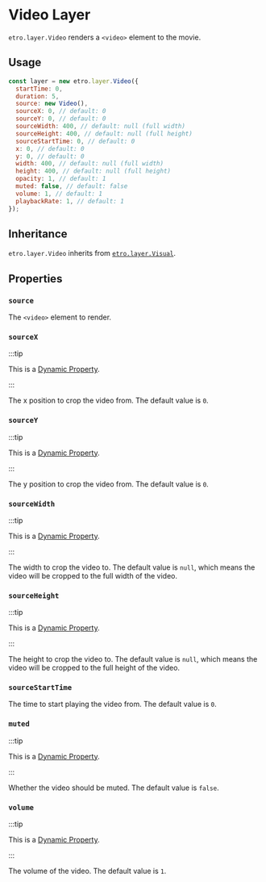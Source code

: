 # Video Layer

`etro.layer.Video` renders a `<video>` element to the movie.

## Usage

```js
const layer = new etro.layer.Video({
  startTime: 0,
  duration: 5,
  source: new Video(),
  sourceX: 0, // default: 0
  sourceY: 0, // default: 0
  sourceWidth: 400, // default: null (full width)
  sourceHeight: 400, // default: null (full height)
  sourceStartTime: 0, // default: 0
  x: 0, // default: 0
  y: 0, // default: 0
  width: 400, // default: null (full width)
  height: 400, // default: null (full height)
  opacity: 1, // default: 1
  muted: false, // default: false
  volume: 1, // default: 1
  playbackRate: 1, // default: 1
});
```

## Inheritance

`etro.layer.Video` inherits from [`etro.layer.Visual`](visual).

## Properties

### `source`

The `<video>` element to render.

### `sourceX`

:::tip

This is a [Dynamic Property](/docs/dynamic-properties).

:::

The x position to crop the video from. The default value is `0`.

### `sourceY`

:::tip

This is a [Dynamic Property](/docs/dynamic-properties).

:::

The y position to crop the video from. The default value is `0`.

### `sourceWidth`

:::tip

This is a [Dynamic Property](/docs/dynamic-properties).

:::

The width to crop the video to. The default value is `null`, which means the video will be cropped to the full width of the video.

### `sourceHeight`

:::tip

This is a [Dynamic Property](/docs/dynamic-properties).

:::

The height to crop the video to. The default value is `null`, which means the video will be cropped to the full height of the video.

### `sourceStartTime`

The time to start playing the video from. The default value is `0`.

### `muted`

:::tip

This is a [Dynamic Property](/docs/dynamic-properties).

:::

Whether the video should be muted. The default value is `false`.

### `volume`

:::tip

This is a [Dynamic Property](/docs/dynamic-properties).

:::

The volume of the video. The default value is `1`.
